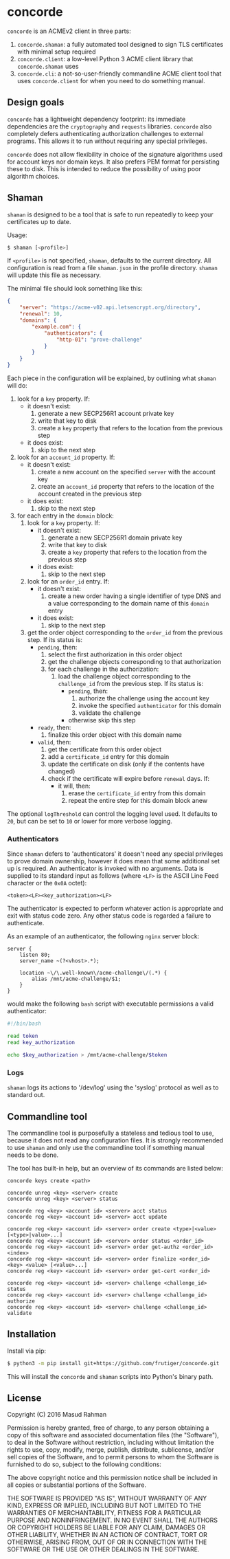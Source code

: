 # concorde

`concorde` is an ACMEv2 client in three parts:

1. `concorde.shaman`: a fully automated tool designed to sign TLS certificates
   with minimal setup required
2. `concorde.client`: a low-level Python 3 ACME client library that
   `concorde.shaman` uses
3. `concorde.cli`: a not-so-user-friendly commandline ACME client tool that
   uses `concorde.client` for when you need to do something manual.

## Design goals

`concorde` has a lightweight dependency footprint: its immediate dependencies
are the `cryptography` and `requests` libraries.  `concorde` also completely
defers authenticating authorization challenges to external programs.  This
allows it to run without requiring any special privileges.

`concorde` does not allow flexibility in choice of the signature algorithms
used for account keys nor domain keys.  It also prefers PEM format for
persisting these to disk.  This is intended to reduce the possibility of using
poor algorithm choices.

## Shaman

`shaman` is designed to be a tool that is safe to run repeatedly to keep your
certificates up to date.

Usage:

```sh
$ shaman [<profile>]
```

If `<profile>` is not specified, `shaman`, defaults to the current directory.
All configuration is read from a file `shaman.json` in the profile directory.
`shaman` will update this file as necessary.

The minimal file should look something like this:

```json
{
    "server": "https://acme-v02.api.letsencrypt.org/directory",
    "renewal": 10,
    "domains": {
        "example.com": {
            "authenticators": {
                "http-01": "prove-challenge"
            }
        }
    }
}
```

Each piece in the configuration will be explained, by outlining what `shaman`
will do:

1. look for a `key` property.  If:
    * it doesn't exist:
        1. generate a new SECP256R1 account private key
        1. write that key to disk
        1. create a `key` property that refers to the location from the
           previous step
    * it does exist:
        1. skip to the next step
1. look for an `account_id` property.  If:
    * it doesn't exist:
        1. create a new account on the specified `server` with the account key
        1. create an `account_id` property that refers to the location of the
           account created in the previous step
    * it does exist:
        1. skip to the next step
1. for each entry in the `domain` block:
    1. look for a `key` property.  If:
        * it doesn't exist:
            1. generate a new SECP256R1 domain private key
            1. write that key to disk
            1. create a `key` property that refers to the location from the
               previous step
        * it does exist:
            1. skip to the next step
    1. look for an `order_id` entry.  If:
        * it doesn't exist:
            1. create a new order having a single identifier of type DNS and
               a value corresponding to the domain name of this `domain` entry
        * it does exist:
            1. skip to the next step
    1. get the order object corresponding to the `order_id` from the previous
       step.  If its status is:
        * `pending`, then:
            1. select the first authorization in this order object
            1. get the challenge objects corresponding to that authorization
            1. for each challenge in the authorization:
                1. load the challenge object corresponding to the
                   `challenge_id` from the previous step. If its status is:
                    * `pending`, then:
                        1. authorize the challenge using the account key
                        1. invoke the specified `authenticator` for this domain
                        1. validate the challenge
                    * otherwise skip this step
        * `ready`, then:
            1. finalize this order object with this domain name
        * `valid`, then:
            1. get the certificate from this order object
            1. add a `certificate_id` entry for this domain
            1. update the certificate on disk (only if the contents have
               changed)
            1. check if the certificate will expire before `renewal` days.  If:
                * it will, then:
                    1. erase the `certificate_id` entry from this domain
                    1. repeat the entire step for this domain block anew

The optional `logThreshold` can control the logging level used. It defaults to
`20`, but can be set to `10` or lower for more verbose logging.

### Authenticators

Since `shaman` defers to 'authenticators' it doesn't need any special
privileges to prove domain ownership, however it does mean that some additional
set up is required.  An authenticator is invoked with no arguments.  Data is
supplied to its standard input as follows (where `<LF>` is the ASCII Line Feed
character or the `0x0A` octet):

```
<token><LF><key_authorization><LF>
```

The authenticator is expected to perform whatever action is appropriate and
exit with status code zero.  Any other status code is regarded a failure to
authenticate.

As an example of an authenticator, the following `nginx` server block:

```
server {
    listen 80;
    server_name ~(?<vhost>.*);

    location ~\/\.well-known\/acme-challenge\/(.*) {
        alias /mnt/acme-challenge/$1;
    }
}
```

would make the following `bash` script with executable permissions a valid
authenticator:

```bash
#!/bin/bash

read token
read key_authorization

echo $key_authorization > /mnt/acme-challenge/$token
```

### Logs

`shaman` logs its actions to '/dev/log' using the 'syslog' protocol as well as
to standard out.

## Commandline tool

The commandline tool is purposefully a stateless and tedious tool to use,
because it does not read any configuration files.  It is strongly recommended
to use `shaman` and only use the commandline tool if something manual needs to
be done.

The tool has built-in help, but an overview of its commands are listed below:

```
concorde keys create <path>

concorde unreg <key> <server> create
concorde unreg <key> <server> status

concorde reg <key> <account id> <server> acct status
concorde reg <key> <account id> <server> acct update

concorde reg <key> <account id> <server> order create <type>|<value> [<type>|value>...]
concorde reg <key> <account id> <server> order status <order_id>
concorde reg <key> <account id> <server> order get-authz <order_id> <index>
concorde reg <key> <account id> <server> order finalize <order_id> <key> <value> [<value>...]
concorde reg <key> <account id> <server> order get-cert <order_id>

concorde reg <key> <account id> <server> challenge <challenge_id> status
concorde reg <key> <account id> <server> challenge <challenge_id> authorize
concorde reg <key> <account id> <server> challenge <challenge_id> validate
```

## Installation

Install via pip:

```bash
$ python3 -m pip install git+https://github.com/frutiger/concorde.git
```

This will install the `concorde` and `shaman` scripts into Python's binary
path.

## License

Copyright (C) 2016 Masud Rahman

Permission is hereby granted, free of charge, to any person obtaining a copy of
this software and associated documentation files (the "Software"), to deal in
the Software without restriction, including without limitation the rights to
use, copy, modify, merge, publish, distribute, sublicense, and/or sell copies
of the Software, and to permit persons to whom the Software is furnished to do
so, subject to the following conditions:

The above copyright notice and this permission notice shall be included in all
copies or substantial portions of the Software.

THE SOFTWARE IS PROVIDED "AS IS", WITHOUT WARRANTY OF ANY KIND, EXPRESS OR
IMPLIED, INCLUDING BUT NOT LIMITED TO THE WARRANTIES OF MERCHANTABILITY,
FITNESS FOR A PARTICULAR PURPOSE AND NONINFRINGEMENT. IN NO EVENT SHALL THE
AUTHORS OR COPYRIGHT HOLDERS BE LIABLE FOR ANY CLAIM, DAMAGES OR OTHER
LIABILITY, WHETHER IN AN ACTION OF CONTRACT, TORT OR OTHERWISE, ARISING FROM,
OUT OF OR IN CONNECTION WITH THE SOFTWARE OR THE USE OR OTHER DEALINGS IN THE
SOFTWARE.

